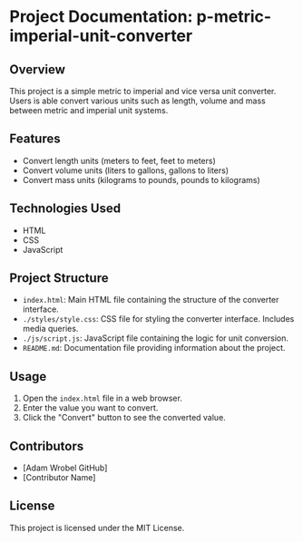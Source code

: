# Project Documentation: p-metric-imperial-unit-converter

## Overview

This project is a simple metric to imperial and vice versa unit converter. Users is able convert various units such as length, volume and mass between metric and imperial unit systems.

## Features

- Convert length units (meters to feet, feet to meters)
- Convert volume units (liters to gallons, gallons to liters)
- Convert mass units (kilograms to pounds, pounds to kilograms)

## Technologies Used

- HTML
- CSS
- JavaScript

## Project Structure

- `index.html`: Main HTML file containing the structure of the converter interface.
- `./styles/style.css`: CSS file for styling the converter interface. Includes media queries.
- `./js/script.js`: JavaScript file containing the logic for unit conversion.
- `README.md`: Documentation file providing information about the project.

## Usage

1. Open the `index.html` file in a web browser.
2. Enter the value you want to convert.
3. Click the "Convert" button to see the converted value.

## Contributors

- [Adam Wrobel GitHub]
- [Contributor Name]

## License

This project is licensed under the MIT License.
